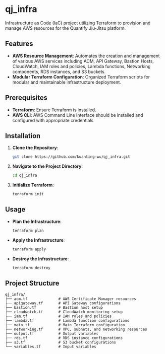 # qj_infra

Infrastructure as Code (IaC) project utilizing Terraform to provision and manage AWS resources for the Quantify Jiu-Jitsu platform.

## Features

- **AWS Resource Management**: Automates the creation and management of various AWS services including ACM, API Gateway, Bastion Hosts, CloudWatch, IAM roles and policies, Lambda functions, Networking components, RDS instances, and S3 buckets.
- **Modular Terraform Configuration**: Organized Terraform scripts for modular and maintainable infrastructure deployment.

## Prerequisites

- **Terraform**: Ensure Terraform is installed.
- **AWS CLI**: AWS Command Line Interface should be installed and configured with appropriate credentials.

## Installation

1. **Clone the Repository**:

   ```bash
   git clone https://github.com/kuanting-wu/qj_infra.git
   ```

2. **Navigate to the Project Directory**:

   ```bash
   cd qj_infra
   ```

3. **Initialize Terraform**:

   ```bash
   terraform init
   ```

## Usage

- **Plan the Infrastructure**:

  ```bash
  terraform plan
  ```

- **Apply the Infrastructure**:

  ```bash
  terraform apply
  ```

- **Destroy the Infrastructure**:

  ```bash
  terraform destroy
  ```

## Project Structure

```
qj_infra/
├── acm.tf              # AWS Certificate Manager resources
├── apigateway.tf       # API Gateway configurations
├── bastion.tf          # Bastion host setup
├── cloudwatch.tf       # CloudWatch monitoring setup
├── iam.tf              # IAM roles and policies
├── lambda.tf           # Lambda function configurations
├── main.tf             # Main Terraform configuration
├── networking.tf       # VPC, subnets, and networking resources
├── output.tf           # Output variables
├── rds.tf              # RDS instance configurations
├── s3.tf               # S3 bucket configurations
└── variables.tf        # Input variables
```
